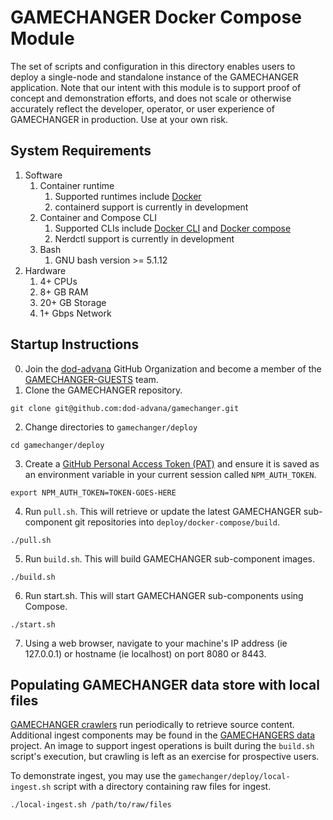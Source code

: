 # GAMECHANGER Docker Compose Module
The set of scripts and configuration in this directory enables users to deploy a single-node and standalone instance of the GAMECHANGER application. Note that our intent with this module is to support proof of concept and demonstration efforts, and does not scale or otherwise accurately reflect the developer, operator, or user experience of GAMECHANGER in production. Use at your own risk.

## System Requirements
1. Software 
    1. Container runtime 
        1. Supported runtimes include [Docker](https://docs.docker.com/get-docker/)
        2. containerd support is currently in development 
    2. Container and Compose CLI 
        1. Supported CLIs include [Docker CLI](https://github.com/docker/cli) and [Docker compose](https://github.com/docker/compose)
        2. Nerdctl support is currently in development 
    3. Bash  
        1. GNU bash version >= 5.1.12 
2. Hardware  
    1. 4+ CPUs 
    2. 8+ GB RAM 
    3. 20+ GB Storage 
    4. 1+ Gbps Network 

## Startup Instructions

0. Join the [dod-advana](https://github.com/orgs/dod-advana) GitHub Organization and become a member of the [GAMECHANGER-GUESTS](https://github.com/orgs/dod-advana/teams/gamechanger-guests) team.
1. Clone the GAMECHANGER repository.
```shell
git clone git@github.com:dod-advana/gamechanger.git
```
2. Change directories to `gamechanger/deploy`
```shell
cd gamechanger/deploy
```
3. Create a [GitHub Personal Access Token (PAT)](https://docs.github.com/en/authentication/keeping-your-account-and-data-secure/creating-a-personal-access-token) and ensure it is saved as an environment variable in your current session called `NPM_AUTH_TOKEN`.
```shell
export NPM_AUTH_TOKEN=TOKEN-GOES-HERE
```
4. Run `pull.sh`. This will retrieve or update the latest GAMECHANGER sub-component git repositories into `deploy/docker-compose/build`.
```shell
./pull.sh
```
5. Run `build.sh`. This will build GAMECHANGER sub-component images.
```shell
./build.sh
```
6. Run start.sh. This will start GAMECHANGER sub-components using Compose.
```shell
./start.sh
```
7. Using a web browser, navigate to your machine's IP address (ie 127.0.0.1) or hostname (ie localhost) on port 8080 or 8443.

## Populating GAMECHANGER data store with local files
[GAMECHANGER crawlers](https://github.com/dod-advana/gamechanger-crawlers) run periodically to retrieve source content. Additional ingest components may be found in the [GAMECHANGERS data](https://github.com/dod-advana/gamechanger-data) project. An image to support ingest operations is built during the `build.sh` script's execution, but crawling is left as an exercise for prospective users.

To demonstrate ingest, you may use the `gamechanger/deploy/local-ingest.sh` script with a directory containing raw files for ingest. 
```shell
./local-ingest.sh /path/to/raw/files 
```  
